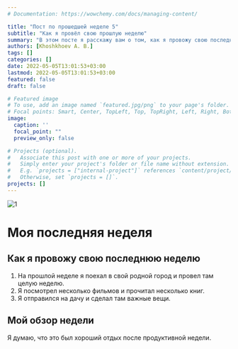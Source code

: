 ```yaml
---
# Documentation: https://wowchemy.com/docs/managing-content/

title: "Пост по прошедшей неделе 5"
subtitle: "Как я провёл свою прошлую неделю"
summary: "В этом посте я расскажу вам о том, как я провожу свою последнюю неделю."
authors: [Khoshkhoev A. B.]
tags: []
categories: []
date: 2022-05-05T13:01:53+03:00
lastmod: 2022-05-05T13:01:53+03:00
featured: false
draft: false

# Featured image
# To use, add an image named `featured.jpg/png` to your page's folder.
# Focal points: Smart, Center, TopLeft, Top, TopRight, Left, Right, BottomLeft, Bottom, BottomRight.
image:
  caption: ''
  focal_point: ""
  preview_only: false

# Projects (optional).
#   Associate this post with one or more of your projects.
#   Simply enter your project's folder or file name without extension.
#   E.g. `projects = ["internal-project"]` references `content/project/deep-learning/index.md`.
#   Otherwise, set `projects = []`.
projects: []
---
```

![1](https://catherineasquithgallery.com/uploads/posts/2021-03/1614637939_91-p-fon-zakata-dlya-fotoshopa-106.jpg)
# Моя последняя неделя

## Как я провожу свою последнюю неделю

1. На прошлой неделе я поехал в свой родной город и провел там целую неделю.
2. Я посмотрел несколько фильмов и прочитал несколько книг.
3. Я отправился на дачу и сделал там важные вещи.

## Мой обзор недели

Я думаю, что это был хороший отдых после продуктивной недели.